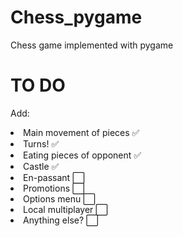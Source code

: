# Chess_pygame
Chess game implemented with pygame


# TO DO
Add:
<li>
  Main movement of pieces ✅
</li>
<li>
  Turns! ✅
</li>
<li>
  Eating pieces of opponent ✅ 
</li>
<li>
  Castle ✅
</li>
<li>
  En-passant ⬜️
</li>
<li>
  Promotions ⬜️
</li>
<li>
  Options menu ⬜️
</li>
<li>
  Local multiplayer ⬜️
</li>
<li>
  Anything else? ⬜️
</li>
